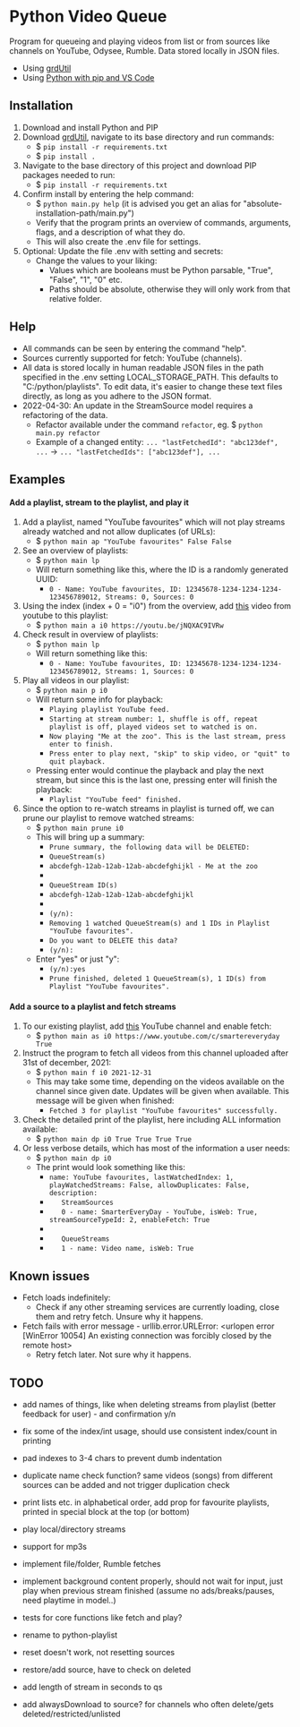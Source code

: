 # Python Video Queue

Program for queueing and playing videos from list or from sources like channels on YouTube, Odysee, Rumble. Data stored locally in JSON files.

- Using [grdUtil](https://github.com/grdall/python-packages)
- Using [Python with pip and VS Code](https://github.com/grdall/shared-documentation/blob/main/python-pip-vscode.md)
     
## Installation

1. Download and install Python and PIP
1. Download [grdUtil](https://github.com/grdall/python-packages), navigate to its base directory and run commands:
    - $ `pip install -r requirements.txt`
    - $ `pip install .`
1. Navigate to the base directory of this project and download PIP packages needed to run:
    - $ `pip install -r requirements.txt`
1. Confirm install by entering the help command:
    - $ `python main.py help` (it is advised you get an alias for "absolute-installation-path/main.py")
    - Verify that the program prints an overview of commands, arguments, flags, and a description of what they do.
    - This will also create the .env file for settings.
1. Optional: Update the file .env with setting and secrets:
    - Change the values to your liking:
      - Values which are booleans must be Python parsable, "True", "False", "1", "0" etc.
      - Paths should be absolute, otherwise they will only work from that relative folder.

## Help

- All commands can be seen by entering the command "help".
- Sources currently supported for fetch: YouTube (channels).
- All data is stored locally in human readable JSON files in the path specified in the .env setting LOCAL_STORAGE_PATH. This defaults to "C:/python/playlists". To edit data, it's easier to change these text files directly, as long as you adhere to the JSON format.
- 2022-04-30: An update in the StreamSource model requires a refactoring of the data.
    - Refactor available under the command `refactor`, eg. $ `python main.py refactor`
    - Example of a changed entity: `... "lastFetchedId": "abc123def", ...` -> `... "lastFetchedIds": ["abc123def"], ...`

## Examples

#### Add a playlist, stream to the playlist, and play it

1. Add a playlist, named "YouTube favourites" which will not play streams already watched and not allow duplicates (of URLs):
    - $ `python main ap "YouTube favourites" False False`
1. See an overview of playlists:
    - $ `python main lp`
    - Will return something like this, where the ID is a randomly generated UUID:
      - `0 - Name: YouTube favourites, ID: 12345678-1234-1234-1234-123456789012, Streams: 0, Sources: 0`
1. Using the index (index + 0 = "i0") from the overview, add [this](https://youtu.be/jNQXAC9IVRw) video from youtube to this playlist:
    - $ `python main a i0 https://youtu.be/jNQXAC9IVRw`
1. Check result in overview of playlists:
    - $ `python main lp`
    - Will return something like this:
      - `0 - Name: YouTube favourites, ID: 12345678-1234-1234-1234-123456789012, Streams: 1, Sources: 0`
1. Play all videos in our playlist:
    - $ `python main p i0`
    - Will return some info for playback:
      - `Playing playlist YouTube feed.`
      - `Starting at stream number: 1, shuffle is off, repeat playlist is off, played videos set to watched is on.`
      - `Now playing "Me at the zoo". This is the last stream, press enter to finish.`
      - `Press enter to play next, "skip" to skip video, or "quit" to quit playback.`
    - Pressing enter would continue the playback and play the next stream, but since this is the last one, pressing enter will finish the playback:
      - `Playlist "YouTube feed" finished.` 
1. Since the option to re-watch streams in playlist is turned off, we can prune our playlist to remove watched streams:
    - $ `python main prune i0`
    - This will bring up a summary:
      - `Prune summary, the following data will be DELETED:`
      - `QueueStream(s)`
      - `abcdefgh-12ab-12ab-12ab-abcdefghijkl - Me at the zoo`
      - ` `
      - `QueueStream ID(s)`
      - `abcdefgh-12ab-12ab-12ab-abcdefghijkl`
      - ` `
      - `(y/n):`
      - `Removing 1 watched QueueStream(s) and 1 IDs in Playlist "YouTube favourites".`
      - `Do you want to DELETE this data?`
      - `(y/n):`
    - Enter "yes" or just "y":
      - `(y/n):yes`
      - `Prune finished, deleted 1 QueueStream(s), 1 ID(s) from Playlist "YouTube favourites".`

#### Add a source to a playlist and fetch streams

1. To our existing playlist, add [this](https://www.youtube.com/c/smartereveryday) YouTube channel and enable fetch:
    - $ `python main as i0 https://www.youtube.com/c/smartereveryday True`
1. Instruct the program to fetch all videos from this channel uploaded after 31st of december, 2021:
    - $ `python main f i0 2021-12-31`
    - This may take some time, depending on the videos available on the channel since given date. Updates will be given when available. This message will be given when finished:
      - `Fetched 3 for playlist "YouTube favourites" successfully.`
1. Check the detailed print of the playlist, here including ALL information available:
    - $ `python main dp i0 True True True True`
1. Or less verbose details, which has most of the information a user needs:
    - $ `python main dp i0`
    - The print would look something like this:
      - `name: YouTube favourites, lastWatchedIndex: 1, playWatchedStreams: False, allowDuplicates: False, description: `
      - `   StreamSources`
      - `   0 - name: SmarterEveryDay - YouTube, isWeb: True, streamSourceTypeId: 2, enableFetch: True`
      - `   `
      - `   QueueStreams`
      - `   1 - name: Video name, isWeb: True`

## Known issues

- Fetch loads indefinitely:
  - Check if any other streaming services are currently loading, close them and retry fetch. Unsure why it happens.
- Fetch fails with error message - urllib.error.URLError: <urlopen error [WinError 10054] An existing connection was forcibly closed by the remote host>
  - Retry fetch later. Not sure why it happens.

## TODO

- add names of things, like when deleting streams from playlist (better feedback for user) - and confirmation y/n
- fix some of the index/int usage, should use consistent index/count in printing
- pad indexes to 3-4 chars to prevent dumb indentation 
- duplicate name check function? same videos (songs) from different sources can be added and not trigger duplication check
- print lists etc. in alphabetical order, add prop for favourite playlists, printed in special block at the top (or bottom)

- play local/directory streams
- support for mp3s
- implement file/folder, Rumble fetches
- implement background content properly, should not wait for input, just play when previous stream finished (assume no ads/breaks/pauses, need playtime in model..)
- tests for core functions like fetch and play?
- rename to python-playlist
- reset doesn't work, not resetting sources
- restore/add source, have to check on deleted
- add length of stream in seconds to qs
- add alwaysDownload to source? for channels who often delete/gets deleted/restricted/unlisted

